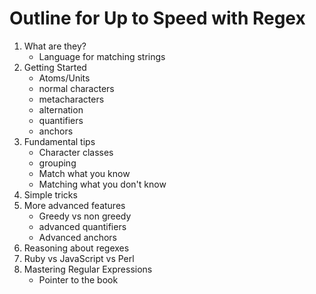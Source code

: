 # Outline for Up to Speed with Regex

1. What are they?
    - Language for matching strings
2. Getting Started
    - Atoms/Units
    - normal characters
    - metacharacters
    - alternation
    - quantifiers
    - anchors
3. Fundamental tips
    - Character classes
    - grouping
    - Match what you know
    - Matching what you don't know
4. Simple tricks
5. More advanced features
    - Greedy vs non greedy
    - advanced quantifiers
    - Advanced anchors
6. Reasoning about regexes
7. Ruby vs JavaScript vs Perl
8. Mastering Regular Expressions
    - Pointer to the book

